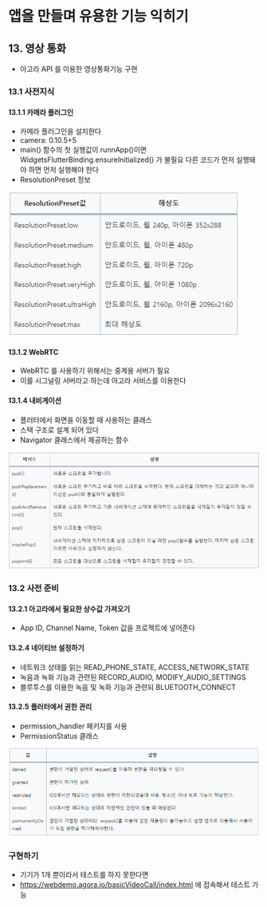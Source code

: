 # 앱을 만들며 유용한 기능 익히기
## 13. 영상 통화
- 아고라 API 를 이용한 영상통화기능 구현
### 13.1 사전지식
#### 13.1.1 카메라 플러그인
- 카메라 플러그인을 설치한다
- camera: 0.10.5+5
- main() 함수의 첫 실행값이 runnApp()이면 WidgetsFlutterBinding.ensureInitialized() 가 불필요
  다른 코드가 먼저 실행돼야 하면 먼저 실행해야 한다
- ResolutionPreset 정보
  
![alt text](13-1.png)
#### 13.1.2 WebRTC
- WebRTC 를 사용하기 위해서는 중계용 서버가 필요
- 이를 시그널링 서버라고 하는데 아고라 서비스를 이용한다
#### 13.1.4 내비게이션
- 플러터에서 화면을 이동할 때 사용하는 클래스
- 스택 구조로 설계 되어 있다
- Navigator 클래스에서 제공하는 함수
  
![alt text](13-2.png)

### 13.2 사전 준비
#### 13.2.1 아고라에서 필요한 상수값 가져오기
- App ID, Channel Name, Token 값을 프로젝트에 넣어준다
#### 13.2.4 네이티브 설정하기
- 네트워크 상태를 읽는 READ_PHONE_STATE, ACCESS_NETWORK_STATE
- 녹음과 녹화 기능과 관련된 RECORD_AUDIO, MODIFY_AUDIO_SETTINGS
- 블루투스를 이용한 녹음 및 녹화 기능과 관련되 BLUETOOTH_CONNECT
#### 13.2.5 플러터에서 권한 관리
- permission_handler 패키지를 사용
- PermissionStatus 클래스
  
![alt text](13-3.png)
### 구현하기
- 기기가 1개 뿐이라서 테스트를 하지 못한다면
- https://webdemo.agora.io/basicVideoCall/index.html 에 접속해서 테스트 가능
